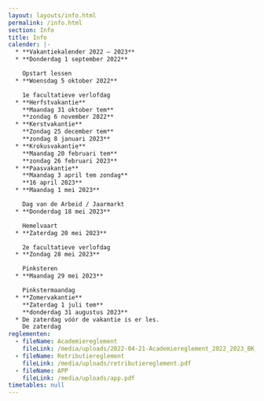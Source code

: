 ```yaml
---
layout: layouts/info.html
permalink: /info.html
section: Info
title: Info
calender: |-
  * **Vakantiekalender 2022 – 2023**
  * **Donderdag 1 september 2022**

    Opstart lessen
  * **Woensdag 5 oktober 2022**

    1e facultatieve verlofdag
  * **Herfstvakantie**
    **Maandag 31 oktober tem**
    **zondag 6 november 2022**
  * **Kerstvakantie**
    **Zondag 25 december tem**
    **zondag 8 januari 2023**
  * **Krokusvakantie**
    **Maandag 20 februari tem**
    **zondag 26 februari 2023**
  * **Paasvakantie**
    **Maandag 3 april tem zondag**
    **16 april 2023**
  * **Maandag 1 mei 2023**

    Dag van de Arbeid / Jaarmarkt
  * **Donderdag 18 mei 2023**

    Hemelvaart
  * **Zaterdag 20 mei 2023**

    2e facultatieve verlofdag
  * **Zondag 28 mei 2023**

    Pinksteren
  * **Maandag 29 mei 2023**

    Pinkstermaandag
  * **Zomervakantie**
    **Zaterdag 1 juli tem**
    **donderdag 31 augustus 2023**
  * De zaterdag vóór de vakantie is er les.
    De zaterdag
reglementen:
  - fileName: Academiereglement
    fileLink: /media/uploads/2022-04-21-Academiereglement_2022_2023_BK_Portaels.pdf
  - fileName: Retributiereglement
    fileLink: /media/uploads/retributiereglement.pdf
  - fileName: APP
    fileLink: /media/uploads/app.pdf
timetables: null
---
```

